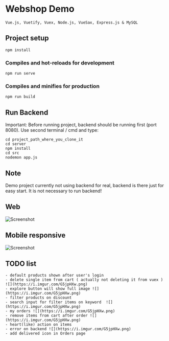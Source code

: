 # Webshop Demo
    Vue.js, Vuetify, Vuex, Node.js, VueSax, Express.js & MySQL

## Project setup
```
npm install
```

### Compiles and hot-reloads for development
```
npm run serve
```

### Compiles and minifies for production
```
npm run build
```

## Run Backend
Important: Before running project, backend should be running first (port 8080). Use second terminal / cmd and type: 
```
cd project_path_where_you_clone_it
cd server
npm install
cd src
nodemon app.js
```
## Note 
Demo project currently not using backend for real, backend is there just for easy start.
It is not necessary to run backend!

## Web
![Screenshot](https://developer-hr.com/assets/images/webshop.png)

## Mobile responsive
![Screenshot](https://developer-hr.com/assets/images/responsive.png)

## TODO list
    - default products shown after user's login
    - delete single item from cart ( actually not deleting it from vuex )  ![](https://i.imgur.com/G5jpHXw.png)
    - explore button will show full image ![](https://i.imgur.com/G5jpHXw.png)
    - filter products on discount 
    - search input for filter items on keyword  ![](https://i.imgur.com/G5jpHXw.png)
    - my orders ![](https://i.imgur.com/G5jpHXw.png)
    - remove items from cart after order ![](https://i.imgur.com/G5jpHXw.png)
    - heart(like) action on items
    - error on backend ![](https://i.imgur.com/G5jpHXw.png)
    - add delivered icon in Orders page
